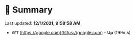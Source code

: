 # 📖 Summary
Last updated: **12/1/2021, 9:58:58 AM**

- `GET` [https://google.com](https://google.com) - **Up** (199ms)
